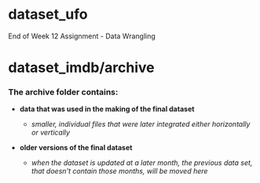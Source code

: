 # dataset_ufo
 End of Week 12 Assignment - Data Wrangling 
# dataset_imdb/archive
### The archive folder contains: 
 - **data that was used in the making of the final dataset**
   - *smaller, individual files that were later integrated either horizontally or vertically*
  

 - **older versions of the final dataset** 
   - *when the dataset is updated at a later month, the previous data set, that doesn't contain those months, 
   will be moved here*